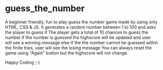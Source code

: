 # guess_the_number

A beginner friendly, fun to play guess the number game made by using only HTML, CSS & JS.
It generates a random number between 1 to 100 and asks the player to guess it
The player gets a total of 10 chances to guess the number
If the number is guessed the highscore will be updated and user will see a winning message
else if the the number cannot be guessed within the finite tries, user will see the losing message
You can always reset the game using "Again" button but the highscore will not change.

Happy Coding ;-)

